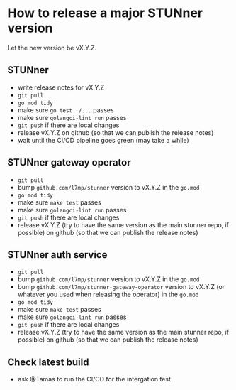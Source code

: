 # How to release a major STUNner version

Let the new version be vX.Y.Z.

## STUNner

- write release notes for vX.Y.Z
- `git pull`
- `go mod tidy`
- make sure `go test ./...` passes
- make sure `golangci-lint run` passes
- `git push` if there are local changes
- release vX.Y.Z on github (so that we can publish the release notes)
- wait until the CI/CD pipeline goes green (may take a while)

## STUNner gateway operator

- `git pull`
- bump `github.com/l7mp/stunner` version to vX.Y.Z in the `go.mod`
- `go mod tidy`
- make sure `make test` passes
- make sure `golangci-lint run` passes
- `git push` if there are local changes
- release vX.Y.Z (try to have the same version as the main stunner repo, if possible) on github (so
  that we can publish the release notes)

## STUNner auth service

- `git pull`
- bump `github.com/l7mp/stunner` version to vX.Y.Z  in the `go.mod`
- bump `github.com/l7mp/stunner-gateway-operator` version to vX.Y.Z (or whatever you used when
  releasing the operator) in the `go.mod`
- `go mod tidy`
- make sure `make test` passes
- make sure `golangci-lint run` passes
- `git push` if there are local changes
- release vX.Y.Z (try to have the same version as the main stunner repo, if possible) on github (so
  that we can publish the release notes)

## Check latest build

- ask @Tamas to run the CI/CD for the intergation test 
